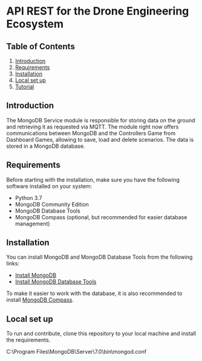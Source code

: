 # API REST for the Drone Engineering Ecosystem

## Table of Contents
1. [Introduction](#introduction)
2. [Requirements](#requirements)
3. [Installation](#installation)
4. [Local set up](#local-set-up)
5. [Tutorial](#tutorial)

## Introduction
The MongoDB Service module is responsible for storing data on the ground and retrieving it as requested via MQTT. The module right now offers communications between MongoDB and the Controllers Game from Dashboard Games, allowing to save, load and delete scenarios. The data is stored in a MongoDB database.   
  

## Requirements

Before starting with the installation, make sure you have the following software installed on your system:

- Python 3.7
- MongoDB Community Edition
- MongoDB Database Tools
- MongoDB Compass (optional, but recommended for easier database management)

## Installation

You can install MongoDB and MongoDB Database Tools from the following links:
- [Install MongoDB](https://www.mongodb.com/docs/manual/administration/install-community/)
- [Install MongoDB Database Tools](https://www.mongodb.com/docs/database-tools/)

To make it easier to work with the database, it is also recommended to install [MongoDB Compass](https://www.mongodb.com/products/compass).


## Local set up

To run and contribute, clone this repository to your local machine and install the requirements.  


C:\Program Files\MongoDB\Server\7.0\bin\mongod.conf
    
